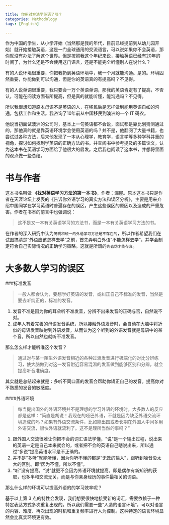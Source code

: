```yaml
---

title: 你用对方法学英语了吗？
categories: Methodology
tags: [English]

---
```


作为中国的学生，从小学开始（当然那是我的年代，目前已经提前到从幼儿园开始）就开始接触英语，这是一门全球通用的交流语言，可以说如果你不会英语，那你就没有办法了解这个世界。但是按照我这个年纪来说，接触英语已经有20年的时间了，为什么还是不会使用这门语言，还是不能完全听懂别人在说什么？

有的人说环境很重要，你把我扔到英语环境中，我一个月就能沟通。是的。环境固然重要，你能做到可以沟通，但是你的英语真的有提高吗？不见得。

有的人说单词很重要，我只要会一万个英语单词，那我的英语肯定有了提高，不否认，可能在阅读方面有所提高，但是真的就能听懂，能沟通吗？不见得。

所以我很想知道原本母语不是英语的人，在移民后是怎样做到能用英语自如的沟通，包括工作和生活。我咨询了10年前从中国移民到澳洲的一个 IT 码农。

他说当初面试澳洲的公司时，基本上一句英语都不会说，面试都是靠比划猜测通过的，那他真的就是靠英语环境学会使用英语的吗？并不是，他翻阅了大量书籍，也尝试过各种方法，后来他发现了一本从心理学，教育学，语言学等多种学科并重的视角，探讨如何找到学英语的正确方法的书。并查阅书中参考提及的多篇论文，认为这本书在英语学习方面给了他很大的启发。之后我也阅读了这本书，并想将里面的观点做一些总结。

<!--more-->

# 书与作者
这本书名叫做 **《找对英语学习方法的第一本书》**，作者：漏屋。原本这本书只是作者在天涯论坛上发表的《告诉你外语学习的真实方法和误区分析》，主要是用来介绍中国同学在学习英语时普遍存在的误区，产生这些误区的原因以及造成的严重危害。作者在书本的前言中也强调说：

>这不是又一本有关英语学习的方法书，而是一本有关英语学习方法的书。

在作者的深入研究中认为`简明和统一的外语学习方法是不存在的`，所以作者希望我们在试图搞清楚”外语应该怎样去学“之前，首先弄明白外语”不能怎样去学“，并学会制定符合自己实际情况的正确学习策略。这就是所谓的`先去伪才能存真`。

# 大多数人学习的误区

###标准发音

> 一般人都会认为，要想学好英语的发音，或纠正自己不标准的发音，当然是要去听纯正的，标准的发音。

1. 发音不准是因为你的耳朵听不准发音，分辨不出来发音的正确与否，自然说不对。
2. 成年人有着完善的母语发音系统，所以接触外语发音时，会自动在大脑中将近似的母语发音映射到外语发音，从而认为这个听到的外语发音就是母语中的某个音。所以自然也就听不准发音。

那么怎么样才能听准这个发音？

> 通过对与某一陌生外语发音相近的各种过渡发音进行极端化的对比分辨练习，使大脑做到对这一发音附近容易混淆的发音做到能够区别和分辨，就会提高听音准确度。

其实就是总结起来就是：多听不同口音的发音会帮助你矫正自己的发音。提高你对不熟悉的发音的敏感度。

####外语环境
> 每当提出国外的外语环境并不是理想的学习外语的环境时，大多数人的反应都是这样：“简直是胡说！我现在的哑巴外语，不就是因为缺乏外语交流环境造成的吗？如果有外语交流条件，比如能出国或者长期在外国人中间多用外语交流，很快外语就流利了。这不是理所当然的事吗？”

1. 跟外国人交流很难让你把不会的词汇语法学懂，"说"是一个输出过程，说出来的英语一定是自己本来就会的，或者把不会的英语自己瞎说出来，所以通过“多说”提高英语水平是不正确的。
2. 并不是“多听”就能听懂，因为你听不懂的都是“无效的输入”，跟听到噪音没太大的区别。即“因为不懂，所以不懂”。
3. “听”没有提高，“说”就更不会因为外语环境就提高。即是偶尔有新知识的获取，也多半和交流无关，而是与你亲身经历的事件最相关的词语。

那么什么样的环境可以提高外语的的学习效率呢？

基于以上第 3 点的特性会发现，我们想要很快地接受新的词汇，需要依赖于一种特定表达方式多次重复出现的。所以我们需要一些“人造的语言环境”，可以对语言的内容、难度、再次出现的时机和重复频率进行人为控制。这种特定的语言环境显然会比真实环境更有效。














